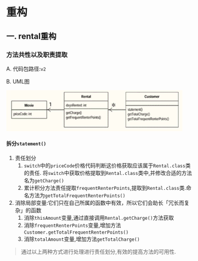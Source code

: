 # 重构
## 一. rental重构
### 方法共性以及职责提取

A. 代码包路径:`v2` 

B. UML图

![img.png](src/main/resources/img/img_1.png)

#### 拆分`statement()`
1. 责任划分
   1. `switch`中的`priceCode`价格代码判断这价格获取应该属于`Rental.class`类的责任.
       将`switch`中获取价格提取到`Rental.class`类中,并修改合适的方法名为`getCharge()`
   2. 累计积分方法责任提取`frequentRenterPoints`,提取到`Rental.class`类.命名方法为`getTotalFrequentRenterPoints()`
2. 消除局部变量:它们只在自己所属的函数中有效，所以它们会助长「冗长而复杂」的函数
   1. 消除`thisAmount`变量,通过直接调用`Rental.getCharge()`方法获取
   2. 消除`frequentRenterPoints`变量,增加方法`Customer.getTotalFrequentRenterPoints()`
   3. 消除`totalAmount`变量,增加方法`getTotalCharge()`
> 通过以上两种方式进行处理进行责任划分,有效的提高方法的可用性.
